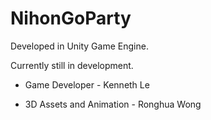 # NihonGoParty
Developed in Unity Game Engine.

Currently still in development.

- Game Developer - Kenneth Le

- 3D Assets and Animation - Ronghua Wong



